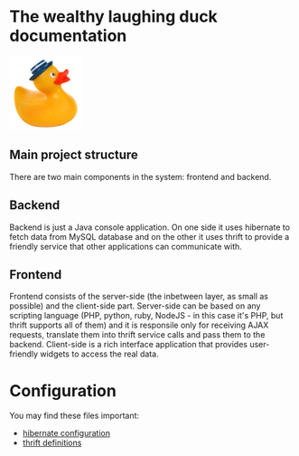 The wealthy laughing duck documentation
=======================================

![wealthy laughing duck logo](wealthy-laughing-duck-logo.png "wealthy laughing duck logo")

Main project structure
----------------------

There are two main components in the system: frontend and backend.

Backend
-------

Backend is just a Java console application. On one side it uses hibernate to
fetch data from MySQL database and on the other it uses thrift to provide a
friendly service that other applications can communicate with.

Frontend
--------

Frontend consists of the server-side (the inbetween layer, as small as possible)
and the client-side part. Server-side can be based on any scripting language
(PHP, python, ruby, NodeJS - in this case it's PHP, but thrift supports all of
them) and it is responsile only for receiving AJAX requests, translate them into
thrift service calls and pass them to the backend. Client-side is a rich
interface application that provides user-friendly widgets to access the real data.

Configuration
=============

You may find these files important:

 * [hibernate configuration](../src/main/resources/hibernate.cfg.xml)
 * [thrift definitions](../src/main/thrift/service.thrift)
